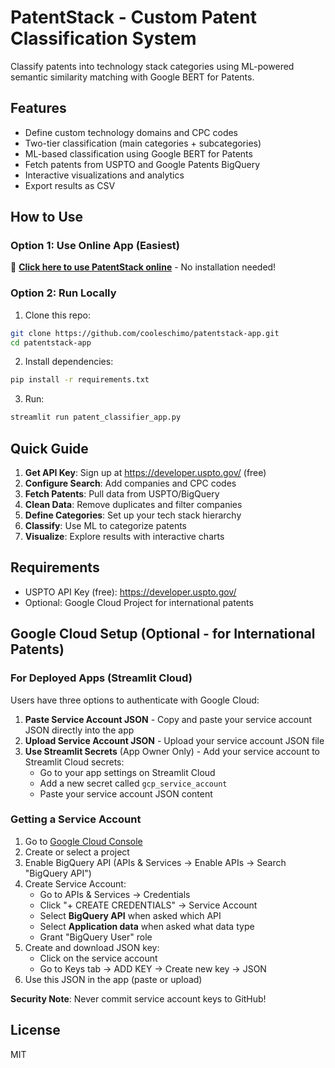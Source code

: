 # PatentStack - Custom Patent Classification System

Classify patents into technology stack categories using ML-powered semantic similarity matching with Google BERT for Patents.

## Features

- Define custom technology domains and CPC codes
- Two-tier classification (main categories + subcategories)  
- ML-based classification using Google BERT for Patents
- Fetch patents from USPTO and Google Patents BigQuery
- Interactive visualizations and analytics
- Export results as CSV

## How to Use

### Option 1: Use Online App (Easiest)

🚀 **[Click here to use PatentStack online](https://patentstack.streamlit.app)** - No installation needed!

### Option 2: Run Locally

1. Clone this repo:
```bash
git clone https://github.com/cooleschimo/patentstack-app.git
cd patentstack-app
```

2. Install dependencies:
```bash
pip install -r requirements.txt
```

3. Run:
```bash
streamlit run patent_classifier_app.py
```

## Quick Guide

1. **Get API Key**: Sign up at https://developer.uspto.gov/ (free)
2. **Configure Search**: Add companies and CPC codes  
3. **Fetch Patents**: Pull data from USPTO/BigQuery
4. **Clean Data**: Remove duplicates and filter companies
5. **Define Categories**: Set up your tech stack hierarchy
6. **Classify**: Use ML to categorize patents
7. **Visualize**: Explore results with interactive charts

## Requirements

- USPTO API Key (free): https://developer.uspto.gov/
- Optional: Google Cloud Project for international patents

## Google Cloud Setup (Optional - for International Patents)

### For Deployed Apps (Streamlit Cloud)

Users have three options to authenticate with Google Cloud:

1. **Paste Service Account JSON** - Copy and paste your service account JSON directly into the app
2. **Upload Service Account JSON** - Upload your service account JSON file
3. **Use Streamlit Secrets** (App Owner Only) - Add your service account to Streamlit Cloud secrets:
   - Go to your app settings on Streamlit Cloud
   - Add a new secret called `gcp_service_account`
   - Paste your service account JSON content

### Getting a Service Account

1. Go to [Google Cloud Console](https://console.cloud.google.com)
2. Create or select a project
3. Enable BigQuery API (APIs & Services → Enable APIs → Search "BigQuery API")
4. Create Service Account:
   - Go to APIs & Services → Credentials
   - Click "+ CREATE CREDENTIALS" → Service Account
   - Select **BigQuery API** when asked which API
   - Select **Application data** when asked what data type
   - Grant "BigQuery User" role
5. Create and download JSON key:
   - Click on the service account
   - Go to Keys tab → ADD KEY → Create new key → JSON
6. Use this JSON in the app (paste or upload)

**Security Note**: Never commit service account keys to GitHub!

## License

MIT
